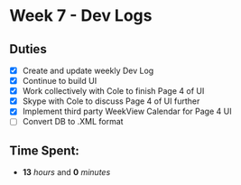 # Week 7 - Dev Logs

## Duties
 - [X] Create and update weekly Dev Log
 - [X] Continue to build UI
 - [X] Work collectively with Cole to finish Page 4 of UI
 - [X] Skype with Cole to discuss Page 4 of UI further
 - [X] Implement third party WeekView Calendar for Page 4 UI
 - [ ] Convert DB to .XML format

## Time Spent:
* **13** _hours_ and **0** _minutes_
